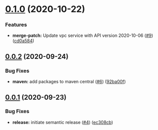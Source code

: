 # [0.1.0](https://github.com/IBM/vpc-java-sdk/compare/0.0.2...0.1.0) (2020-10-22)


### Features

* **merge-patch:** Update vpc service with API version 2020-10-06 ([#9](https://github.com/IBM/vpc-java-sdk/issues/9)) ([cd0a584](https://github.com/IBM/vpc-java-sdk/commit/cd0a58404bad800cfe4dec9ff51d240bad11c6cc))

## [0.0.2](https://github.com/IBM/vpc-java-sdk/compare/0.0.1...0.0.2) (2020-09-24)


### Bug Fixes

* **maven:** add packages to maven central ([#6](https://github.com/IBM/vpc-java-sdk/issues/6)) ([92ba00f](https://github.com/IBM/vpc-java-sdk/commit/92ba00f52cedab813faf5a826a82ed637490cba3))

## [0.0.1](https://github.com/IBM/vpc-java-sdk/compare/0.0.0...0.0.1) (2020-09-23)


### Bug Fixes

* **release:** initiate semantic release ([#4](https://github.com/IBM/vpc-java-sdk/issues/4)) ([ec308cb](https://github.com/IBM/vpc-java-sdk/commit/ec308cbedcde6d33343518e95da08dabfc7ebddf))
